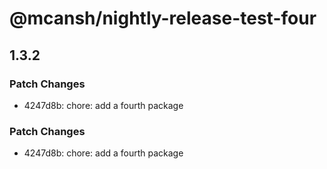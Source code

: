 # @mcansh/nightly-release-test-four

## 1.3.2

### Patch Changes

- 4247d8b: chore: add a fourth package

### Patch Changes

- 4247d8b: chore: add a fourth package
